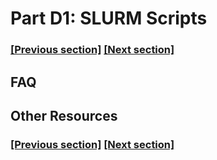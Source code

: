 
# Part D1: SLURM Scripts

### [[Previous section]](docs/C7_SCORING.md) [[Next section]](docs/D2_BULKDOCK.md)


## FAQ


## Other Resources

### [[Previous section]](docs/C7_SCORING.md) [[Next section]](docs/D2_BULKDOCK.md)